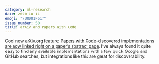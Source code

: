 ```yaml
---
category: ml-research
date: 2020-10-11
emoji: "\U0001F517"
issue_number: 50
title: arXiv and Papers With Code
---
```


Cool new [arXiv.org](https://arxiv.org?utm_campaign=Dynamically%20Typed&utm_medium=email&utm_source=Revue%20newsletter) feature: [Papers with Code](https://paperswithcode.com?utm_campaign=Dynamically%20Typed&utm_medium=email&utm_source=Revue%20newsletter)-discovered implementations [are now linked right on a paper’s abstract page](https://twitter.com/paperswithcode/status/1314214449083895808?utm_campaign=Dynamically%20Typed&utm_medium=email&utm_source=Revue%20newsletter).
I’ve always found it quite easy to find any available implementations with a few quick Google and GitHub searches, but integrations like this are great for discoverability.